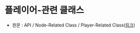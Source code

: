 # 플레이어-관련 클래스

- 원문 : API / Node-Related Class / Player-Related Class([링크](https://developer.unigine.com/en/docs/2.11/api/library/players/?rlang=cs))